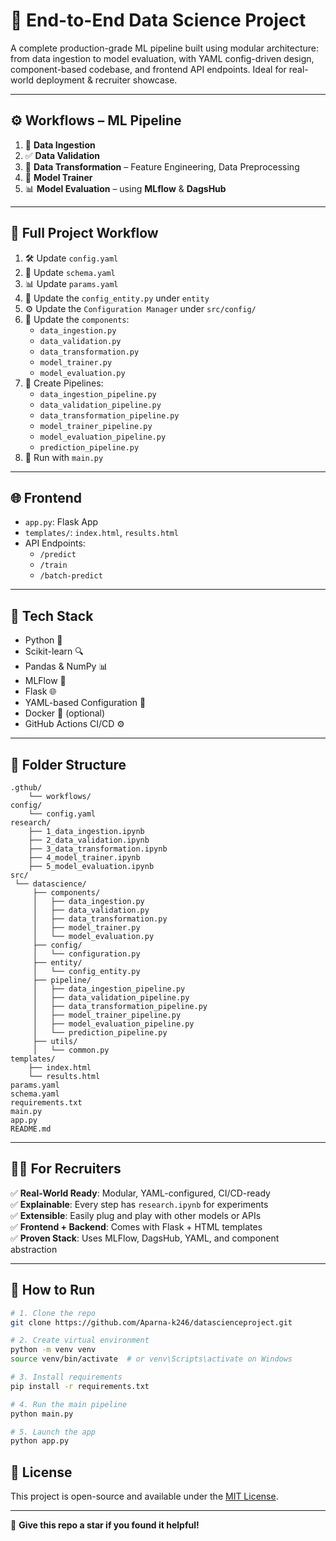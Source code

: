 # 🧠 End-to-End Data Science Project

A complete production-grade ML pipeline built using modular architecture: from data ingestion to model evaluation, with YAML config-driven design, component-based codebase, and frontend API endpoints. Ideal for real-world deployment & recruiter showcase.

---

## ⚙️ Workflows – ML Pipeline

1. 🔽 **Data Ingestion**
2. ✅ **Data Validation**
3. 🔁 **Data Transformation** – Feature Engineering, Data Preprocessing
4. 🤖 **Model Trainer**
5. 📊 **Model Evaluation** – using **MLflow** & **DagsHub**

---

## 🧠 Full Project Workflow

1. 🛠️ Update `config.yaml`
2. 🧬 Update `schema.yaml`
3. 📊 Update `params.yaml`
4. 🧱 Update the `config_entity.py` under `entity`
5. ⚙️ Update the `Configuration Manager` under `src/config/`
6. 🧩 Update the `components`:  
   - `data_ingestion.py`  
   - `data_validation.py`  
   - `data_transformation.py`  
   - `model_trainer.py`  
   - `model_evaluation.py`  
7. 🧃 Create Pipelines:  
   - `data_ingestion_pipeline.py`  
   - `data_validation_pipeline.py`  
   - `data_transformation_pipeline.py`  
   - `model_trainer_pipeline.py`  
   - `model_evaluation_pipeline.py`  
   - `prediction_pipeline.py`  
8. 🚀 Run with `main.py`

---

## 🌐 Frontend

- `app.py`: Flask App
- `templates/`: `index.html`, `results.html`
- API Endpoints:
  - `/predict`
  - `/train`
  - `/batch-predict`

---

## 🧰 Tech Stack

- Python 🐍
- Scikit-learn 🔍
- Pandas & NumPy 📊
- MLFlow 🔄
- Flask 🌐
- YAML-based Configuration 📄
- Docker 🐳 (optional)
- GitHub Actions CI/CD ⚙️

---

## 🧾 Folder Structure

```
.gthub/
    └── workflows/
config/
    └── config.yaml
research/
    ├── 1_data_ingestion.ipynb
    ├── 2_data_validation.ipynb
    ├── 3_data_transformation.ipynb
    ├── 4_model_trainer.ipynb
    ├── 5_model_evaluation.ipynb
src/
 └── datascience/
     ├── components/
     │   ├── data_ingestion.py
     │   ├── data_validation.py
     │   ├── data_transformation.py
     │   ├── model_trainer.py
     │   └── model_evaluation.py
     ├── config/
     │   └── configuration.py
     ├── entity/
     │   └── config_entity.py
     ├── pipeline/
     │   ├── data_ingestion_pipeline.py
     │   ├── data_validation_pipeline.py
     │   ├── data_transformation_pipeline.py
     │   ├── model_trainer_pipeline.py
     │   ├── model_evaluation_pipeline.py
     │   └── prediction_pipeline.py
     ├── utils/
     │   └── common.py
templates/
    ├── index.html
    └── results.html
params.yaml
schema.yaml
requirements.txt
main.py
app.py
README.md
```

---

## 👩‍💼 For Recruiters

✅ **Real-World Ready**: Modular, YAML-configured, CI/CD-ready  
✅ **Explainable**: Every step has `research.ipynb` for experiments  
✅ **Extensible**: Easily plug and play with other models or APIs  
✅ **Frontend + Backend**: Comes with Flask + HTML templates  
✅ **Proven Stack**: Uses MLFlow, DagsHub, YAML, and component abstraction

---

## 🚀 How to Run

```bash
# 1. Clone the repo
git clone https://github.com/Aparna-k246/datascienceproject.git

# 2. Create virtual environment
python -m venv venv
source venv/bin/activate  # or venv\Scripts\activate on Windows

# 3. Install requirements
pip install -r requirements.txt

# 4. Run the main pipeline
python main.py

# 5. Launch the app
python app.py
```


## 📝 License

This project is open-source and available under the [MIT License](LICENSE).

---

🌟 **Give this repo a star if you found it helpful!**  
